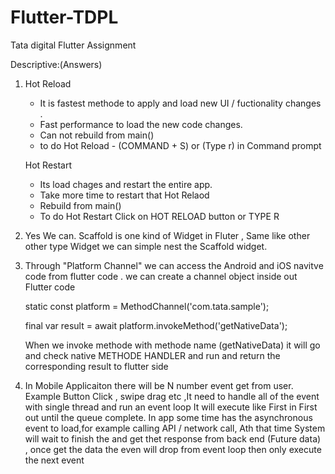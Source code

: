 # Flutter-TDPL
Tata digital Flutter Assignment

Descriptive:(Answers)

1. Hot Reload

    - It is fastest methode to apply and load new UI / fuctionality changes .
    - Fast performance to load the new code changes.
    - Can not rebuild from main()
    - to do Hot Reload - (COMMAND + S)  or (Type r) in Command prompt

    Hot Restart

    - Its load chages and restart the entire app.
    - Take more time to restart that Hot Relaod 
    - Rebuild from main()
    - To do Hot Restart Click on HOT RELOAD button or TYPE R

2. Yes We can. Scaffold is one kind of Widget in Fluter , Same like other other type Widget we can simple nest the Scaffold widget.

3. Through "Platform Channel" we can access the Android and iOS navitve code from flutter code . we can create a channel object inside out Flutter code 

    static const platform = MethodChannel('com.tata.sample');

    final var result = await platform.invokeMethod('getNativeData');

    When we invoke methode with methode name (getNativeData) it will go and check native METHODE HANDLER and run and return the corresponding result to         flutter side

4.  In Mobile Applicaiton there will be N number event get from user. Example Button Click , swipe drag etc ,It need to handle all of the event with single     thread and run an event loop It will execute like First in First out until the queue complete. In app some time has the asynchronous event to load,for     example calling API / network call, Ath that time System will wait to finish the and get thet response from back end (Future data) , once get the data     the even will drop from event loop then only execute the next event
